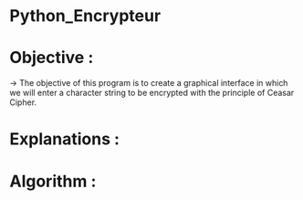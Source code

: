 # Python_Encrypteur

# Objective : 
-> The objective of this program is to create a graphical interface in which we will enter a character string to be encrypted with the principle of Ceasar Cipher.

# Explanations :

# Algorithm :
